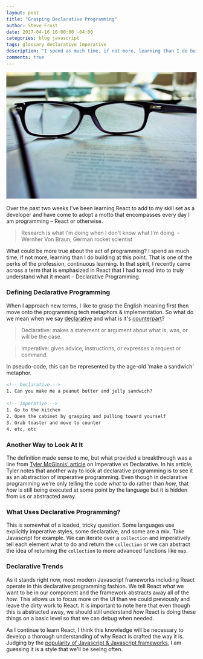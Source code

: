 ```yaml
---
layout: post
title: "Grasping Declarative Programming"
author: Steve Frost
date: 2017-04-16 16:00:00 -04:00
categories: blog javascript
tags: glossary declarative imperative
description: "I spend as much time, if not more, learning than I do building at this point. That is one of the perks of the profession, continuous learning. In that spirit, I recently came across a term that is emphasized in React that I had to read into to truly understand what it meant – Declarative Programming."
comments: true
---
```


![researching](/assets/img/blogs/imperativevsdeclarative1.jpg)

Over the past two weeks I've been learning React to add to my skill set as a developer and have come to adopt a motto that encompasses every day I am programming – React or otherwise.

> Research is what I'm doing when I don't know what I'm doing. - Wernher Von Braun, German rocket scientist

What could be more true about the act of programming? I spend as much time, if not more, learning than I do building at this point. That is one of the perks of the profession, continuous learning. In that spirit, I recently came across a term that is emphasized in React that I had to read into to truly understand what it meant – Declarative Programming.

### Defining Declarative Programming

When I approach new terms, I like to grasp the English meaning first then move onto the programming tech metaphors & implementation. So what do we mean when we say [declarative](https://www.thoughtco.com/declarative-sentence-grammar-1690420) and what is it's [counterpart](https://www.thoughtco.com/imperative-sentence-grammar-1691152)?

> Declarative: makes a statement or argument about what is, was, or will be the case.

> Imperative: gives advice, instructions, or expresses a request or command.

In pseudo-code, this can be represented by the age-old 'make a sandwich' metaphor.

```html
<!-- Declarative -->
1. Can you make me a peanut butter and jelly sandwich?

<!-- Imperative -->
1. Go to the kitchen
2. Open the cabinet by grasping and pulling toward yourself
3. Grab toaster and move to counter
4. etc, etc
```

### Another Way to Look At It

The definition made sense to me, but what provided a breakthrough was a line from [Tyler McGinnis' article](https://tylermcginnis.com/imperative-vs-declarative-programming/) on Imperative vs Declarative. In his article, Tyler notes that another way to look at declarative programming is to see it as an abstraction of imperative programming. Even though in declarative programming we're only telling the code *what* to do rather than *how*, that *how* is still being executed at some point by the language but it is hidden from us or abstracted away.

### What Uses Declarative Programming?

This is somewhat of a loaded, tricky question. Some languages use explicitly imperative styles, some declarative, and some are a mix. Take Javascript for example. We can iterate over a `collection` and imperatively tell each element what to do and return the `collection` or we can abstract the idea of returning the `collection` to more advanced functions like `map`.

### Declarative Trends

As it stands right now, most modern Javascript frameworks including React operate in this declarative programming fashion. We tell React *what* we want to be in our component and the framework abstracts away all of the *how*. This allows us to focus more on the UI than we could previously and leave the dirty work to React. It is important to note here that even though this is abstracted away, we should still understand *how* React is doing these things on a basic level so that we can debug when needed.

As I continue to learn React, I think this knowledge will be necessary to develop a thorough understanding of why React is crafted the way it is. Judging by the [popularity of Javascript & Javascript frameworks](https://trends.google.com/trends/explore?q=react,angular), I am guessing it is a style that we'll be seeing often.  